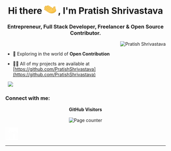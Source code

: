 <h1 align="center">Hi there<img src="https://github.com/nayan1xyz/nayan1xyz/blob/main/hithere.gif" alt="" width="50" height="30" />, I'm Pratish Shrivastava</h1>
<h3 align="center">Entrepreneur, Full Stack Developer, Freelancer & Open Source Contributor.</h3>


<p>&nbsp;<img align="right" src="https://github-readme-stats.vercel.app/api?username=PratishShrivastava&show_icons=true&locale=en" alt="Pratish Shrivastava" /></p>



- 🌱  Exploring in the world of  **Open Contribution**

- 👨‍💻 All of my projects are available at [https://github.com/PratishShrivastava](https://github.com/PratishShrivastava)


<p>&nbsp;
<img aline="right" src="https://github-readme-stats.vercel.app/api/top-langs/?username=PratishShrivastava&layout=compact"></img>

<h3 align="left">Connect with me:</h3>
<p align="">
  
  <p align="center">
  <b>GitHub Visitors</b>
  <br>
  <br>
  <img alt="Page counter" src="https://profile-counter.glitch.me/PratishShrivastava/count.svg">
</p>

<a href="https://www.linkedin.com/in/PratishShrivastava/" target="blank"><img align="" src="https://github.com/nayan1xyz/nayan1xyz/blob/main/linked-removebg-preview.png" alt="Pratish Shrivastava" height="40" width="40" /></a>
</p>

***





